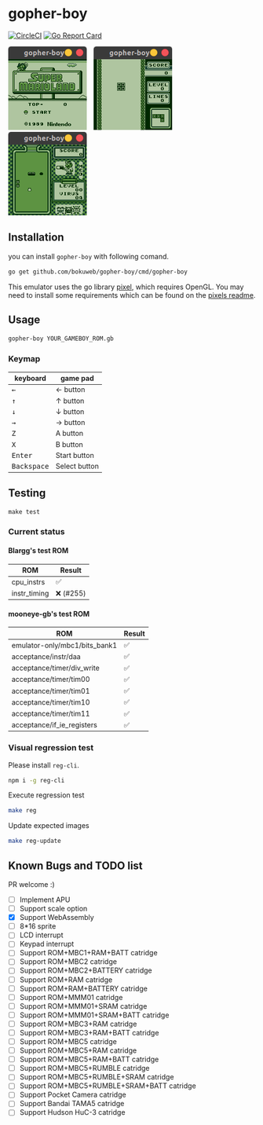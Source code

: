 # gopher-boy

[![CircleCI](https://circleci.com/gh/bokuweb/gopher-boy/tree/master.svg?style=svg)](https://circleci.com/gh/bokuweb/gopher-boy/tree/master) [![Go Report Card](https://goreportcard.com/badge/github.com/bokuweb/gopher-boy)](https://goreportcard.com/report/github.com/bokuweb/gopher-boy)

<img src="screenshot/mario.png">　<img src="screenshot/tetris.png">　<img src="screenshot/drmario.png">

## Installation

you can install `gopher-boy` with following comand.

```sh
go get github.com/bokuweb/gopher-boy/cmd/gopher-boy
```

This emulator uses the go library [pixel](https://github.com/faiface/pixel), which requires OpenGL. You may need to install some requirements which can be found on the [pixels readme](https://github.com/faiface/pixel#requirements).

## Usage

```sh
gopher-boy YOUR_GAMEBOY_ROM.gb
```

### Keymap

| keyboard             | game pad      |
| -------------------- | ------------- |
| <kbd>&larr;</kbd>    | &larr; button |
| <kbd>&uarr;</kbd>    | &uarr; button |
| <kbd>&darr;</kbd>    | &darr; button |
| <kbd>&rarr;</kbd>    | &rarr; button |
| <kbd>Z</kbd>         | A button      |
| <kbd>X</kbd>         | B button      |
| <kbd>Enter</kbd>     | Start button  |
| <kbd>Backspace</kbd> | Select button |

## Testing

```
make test
```

### Current status

#### Blargg's test ROM

| ROM          | Result    |
| ------------ | --------- |
| cpu_instrs   | ✅        |
| instr_timing | ❌ (#255) |

#### mooneye-gb's test ROM

| ROM                           | Result |
| ----------------------------- | ------ |
| emulator-only/mbc1/bits_bank1 | ✅     |
| acceptance/instr/daa          | ✅     |
| acceptance/timer/div_write    | ✅     |
| acceptance/timer/tim00        | ✅     |
| acceptance/timer/tim01        | ✅     |
| acceptance/timer/tim10        | ✅     |
| acceptance/timer/tim11        | ✅     |
| acceptance/if_ie_registers    | ✅     |

### Visual regression test

Please install `reg-cli`.

```sh
npm i -g reg-cli
```

Execute regression test

```sh
make reg
```

Update expected images

```sh
make reg-update
```

## Known Bugs and TODO list

PR welcome :)

- [ ] Implement APU
- [ ] Support scale option
- [x] Support WebAssembly
- [ ] 8\*16 sprite
- [ ] LCD interrupt
- [ ] Keypad interrupt
- [ ] Support ROM+MBC1+RAM+BATT catridge
- [ ] Support ROM+MBC2 catridge
- [ ] Support ROM+MBC2+BATTERY catridge
- [ ] Support ROM+RAM catridge
- [ ] Support ROM+RAM+BATTERY catridge
- [ ] Support ROM+MMM01 catridge
- [ ] Support ROM+MMM01+SRAM catridge
- [ ] Support ROM+MMM01+SRAM+BATT catridge
- [ ] Support ROM+MBC3+RAM catridge
- [ ] Support ROM+MBC3+RAM+BATT catridge
- [ ] Support ROM+MBC5 catridge
- [ ] Support ROM+MBC5+RAM catridge
- [ ] Support ROM+MBC5+RAM+BATT catridge
- [ ] Support ROM+MBC5+RUMBLE catridge
- [ ] Support ROM+MBC5+RUMBLE+SRAM catridge
- [ ] Support ROM+MBC5+RUMBLE+SRAM+BATT catridge
- [ ] Support Pocket Camera catridge
- [ ] Support Bandai TAMA5 catridge
- [ ] Support Hudson HuC-3 catridge
